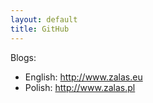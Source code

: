 ```yaml
---
layout: default
title: GitHub
---
```


Blogs:
* English: http://www.zalas.eu
* Polish: http://www.zalas.pl

